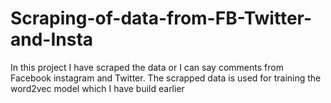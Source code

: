 # Scraping-of-data-from-FB-Twitter-and-Insta
In this project I have scraped the data or I can say comments from Facebook instagram and Twitter. The scrapped data is used for training the word2vec model which I have build earlier
